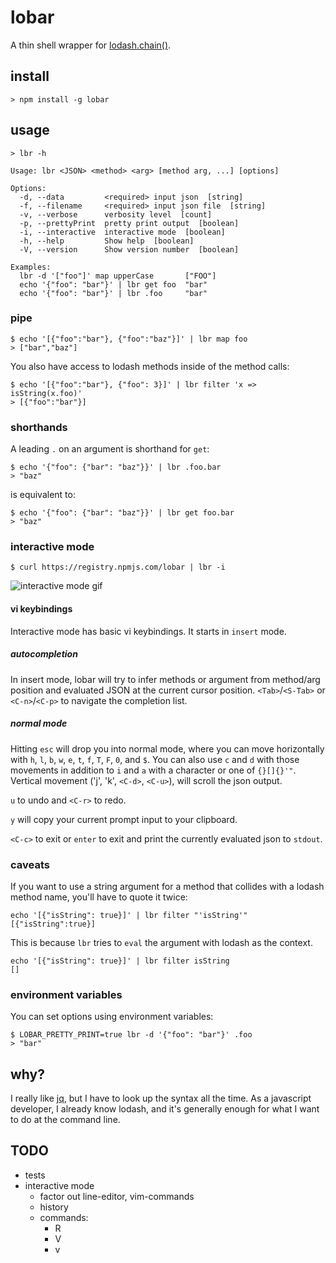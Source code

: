# lobar

A thin shell wrapper for [lodash.chain()](https://lodash.com/).

## install

```shell
> npm install -g lobar
```

## usage

```shell
> lbr -h

Usage: lbr <JSON> <method> <arg> [method arg, ...] [options]

Options:
  -d, --data         <required> input json  [string]
  -f, --filename     <required> input json file  [string]
  -v, --verbose      verbosity level  [count]
  -p, --prettyPrint  pretty print output  [boolean]
  -i, --interactive  interactive mode  [boolean]
  -h, --help         Show help  [boolean]
  -V, --version      Show version number  [boolean]

Examples:
  lbr -d '["foo"]' map upperCase       ["FOO"]
  echo '{"foo": "bar"}' | lbr get foo  "bar"
  echo '{"foo": "bar"}' | lbr .foo     "bar"
```

### pipe

```shell
$ echo '[{"foo":"bar"}, {"foo":"baz"}]' | lbr map foo
> ["bar","baz"]
```

You also have access to lodash methods inside of the method calls:

```shell
$ echo '[{"foo":"bar"}, {"foo": 3}]' | lbr filter 'x => isString(x.foo)'
> [{"foo":"bar"}]
```

### shorthands

A leading `.` on an argument is shorthand for `get`:

```shell
$ echo '{"foo": {"bar": "baz"}}' | lbr .foo.bar
> "baz"
```

is equivalent to:

```shell
$ echo '{"foo": {"bar": "baz"}}' | lbr get foo.bar
> "baz"
```

### interactive mode

```shell
$ curl https://registry.npmjs.com/lobar | lbr -i
```

![interactive mode gif](https://raw.githubusercontent.com/sodiumjoe/lobar/master/lobar.gif)

#### vi keybindings

Interactive mode has basic vi keybindings. It starts in `insert` mode.

##### autocompletion

In insert mode, lobar will try to infer methods or argument from method/arg
position and evaluated JSON at the current cursor position. `<Tab>`/`<S-Tab>` or
`<C-n>`/`<C-p>` to navigate the completion list.

##### normal mode

Hitting `esc` will drop you into normal mode, where you can move horizontally
with `h`, `l`, `b`, `w`, `e`, `t`, `f`, `T`, `F`, `0`, and `$`. You can also use
`c` and `d` with those movements in addition to `i` and `a` with a character or
one of `{}[]{}'"`. Vertical movement ('j', 'k', `<C-d>`, `<C-u>`), will scroll the
json output.

`u` to undo and `<C-r>` to redo.

`y` will copy your current prompt input to your clipboard.

`<C-c>` to exit or `enter` to exit and print the currently evaluated json to
`stdout`.

### caveats

If you want to use a string argument for a method that collides with a lodash
method name, you'll have to quote it twice:

```shell
echo '[{"isString": true}]' | lbr filter "'isString'"
[{"isString":true}]
```

This is because `lbr` tries to `eval` the argument with lodash as the context.

```shell
echo '[{"isString": true}]' | lbr filter isString
[]
```

### environment variables

You can set options using environment variables:

```shell
$ LOBAR_PRETTY_PRINT=true lbr -d '{"foo": "bar"}' .foo
> "bar"
```

## why?

I really like [jq](https://stedolan.github.io/jq/), but I have to look up the
syntax all the time. As a javascript developer, I already know lodash, and it's
generally enough for what I want to do at the command line.

## TODO

* tests
* interactive mode
  - factor out line-editor, vim-commands
  - history
  - commands:
    - R
    - V
    - v
